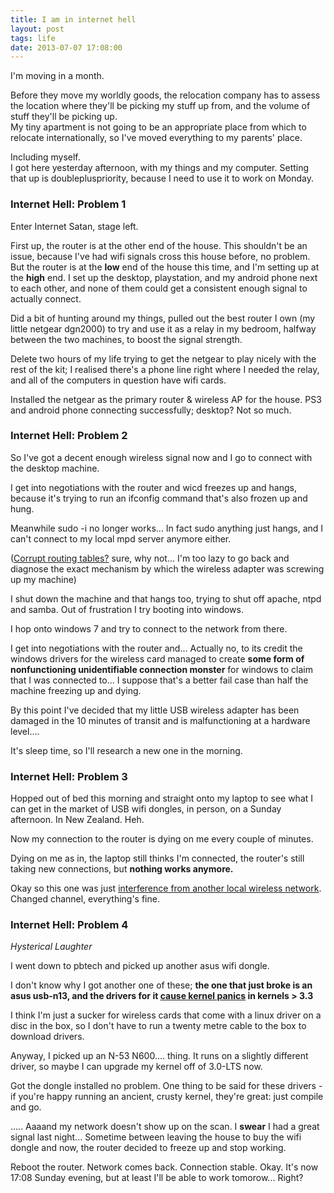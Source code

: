 ```yaml
---
title: I am in internet hell
layout: post
tags: life
date: 2013-07-07 17:08:00
---
```


I'm moving in a month.

Before they move my worldly goods, the relocation company has to assess the location where they'll be picking my stuff up from, and the volume of stuff they'll be picking up.<br>
My tiny apartment is not going to be an appropriate place from which to relocate internationally, so I've moved everything to my parents' place. 

Including myself.<br>
I got here yesterday afternoon, with my things and my computer. Setting that up is doublepluspriority, because I need to use it to work on Monday.

### Internet Hell: Problem 1 ###

Enter Internet Satan, stage left.

First up, the router is at the other end of the house. This shouldn't be an issue, because I've had wifi signals cross this house before, no problem. But the router is at the **low** end of the house this time, and I'm setting up at the **high** end.  I set up the desktop, playstation, and my android phone next to each other, and none of them could get a consistent enough signal to actually connect.

Did a bit of hunting around my things, pulled out the best router I own (my little netgear dgn2000) to try and use it as a relay in my bedroom, halfway between the two machines, to boost the signal strength. 

Delete two hours of my life trying to get the netgear to play nicely with the rest of the kit; I realised there's a phone line right where I needed the relay, and all of the computers in question have wifi cards.

Installed the netgear as the primary router & wireless AP for the house.  PS3 and android phone connecting successfully; desktop? Not so much.


### Internet Hell: Problem 2 ###

So I've got a decent enough wireless signal now and I go to connect with the desktop machine. 

I get into negotiations with the router and wicd freezes up and hangs, because it's trying to run an ifconfig command that's also frozen up and hung.

Meanwhile sudo -i no longer works... In fact sudo anything just hangs, and I can't connect to my local mpd server anymore either. 

([Corrupt routing tables?](http://serverfault.com/a/65373) sure, why not... I'm too lazy to go back and diagnose the exact mechanism by which the wireless adapter was screwing up my machine)

I shut down the machine and that hangs too, trying to shut off apache, ntpd and samba. Out of frustration I try booting into windows.

I hop onto windows 7 and try to connect to the network from there. 

I get into negotiations with the router and... Actually no, to its credit the windows drivers for the wireless card managed to create **some form of nonfunctioning unidentifiable connection monster** for windows to claim that I was connected to...  I suppose that's a better fail case than half the machine freezing up and dying. 

By this point I've decided that my little USB wireless adapter has been damaged in the 10 minutes of transit and is malfunctioning at a hardware level.... 

It's sleep time, so I'll research a new one in the morning.


### Internet Hell: Problem 3 ###

Hopped out of bed this morning and straight onto my laptop to see what I can get in the market of USB wifi dongles, in person, on a Sunday afternoon. In New Zealand.  Heh.

Now my connection to the router is dying on me every couple of minutes. 

Dying on me as in, the laptop still thinks I'm connected, the router's still taking new connections, but **nothing works anymore.**

Okay so this one was just [interference from another local wireless network](http://unix.stackexchange.com/a/38145). Changed channel, everything's fine.


### Internet Hell: Problem 4 ###

*Hysterical Laughter*

I went down to pbtech and picked up another asus wifi dongle.

I don't know why I got another one of these; **the one that just broke is an asus usb-n13, and the drivers for it [cause kernel panics](https://bbs.archlinux.org/viewtopic.php?pid=1124701) in kernels > 3.3**

I think I'm just a sucker for wireless cards that come with a linux driver on a disc in the box, so I don't have to run a twenty metre cable to the box to download drivers.

Anyway, I picked up an N-53 N600.... thing.  It runs on a slightly different driver, so maybe I can upgrade my kernel off of 3.0-LTS now. 

Got the dongle installed no problem. One thing to be said for these drivers - if you're happy running an ancient, crusty kernel, they're great: just compile and go.

..... Aaaand my network doesn't show up on the scan. I **swear** I had a great signal last night... Sometime between leaving the house to buy the wifi dongle and now, the router decided to freeze up and stop working.

Reboot the router. Network comes back. Connection stable. Okay. It's now 17:08 Sunday evening, but at least I'll be able to work tomorow... Right?
